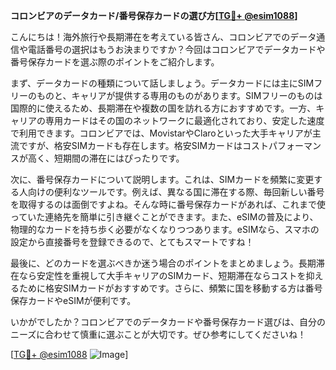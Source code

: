 **コロンビアのデータカード/番号保存カードの選び方[[TG💪+ @esim1088](https://t.me/s/esim1088)]**

こんにちは！海外旅行や長期滞在を考えている皆さん、コロンビアでのデータ通信や電話番号の選択はもうお決まりですか？今回はコロンビアでデータカードや番号保存カードを選ぶ際のポイントをご紹介します。

まず、データカードの種類について話しましょう。データカードには主にSIMフリーのものと、キャリアが提供する専用のものがあります。SIMフリーのものは国際的に使えるため、長期滞在や複数の国を訪れる方におすすめです。一方、キャリアの専用カードはその国のネットワークに最適化されており、安定した速度で利用できます。コロンビアでは、MovistarやClaroといった大手キャリアが主流ですが、格安SIMカードも存在します。格安SIMカードはコストパフォーマンスが高く、短期間の滞在にはぴったりです。

次に、番号保存カードについて説明します。これは、SIMカードを頻繁に変更する人向けの便利なツールです。例えば、異なる国に滞在する際、毎回新しい番号を取得するのは面倒ですよね。そんな時に番号保存カードがあれば、これまで使っていた連絡先を簡単に引き継ぐことができます。また、eSIMの普及により、物理的なカードを持ち歩く必要がなくなりつつあります。eSIMなら、スマホの設定から直接番号を登録できるので、とてもスマートですね！

最後に、どのカードを選ぶべきか迷う場合のポイントをまとめましょう。長期滞在なら安定性を重視して大手キャリアのSIMカード、短期滞在ならコストを抑えるために格安SIMカードがおすすめです。さらに、頻繁に国を移動する方は番号保存カードやeSIMが便利です。

いかがでしたか？コロンビアでのデータカードや番号保存カード選びは、自分のニーズに合わせて慎重に選ぶことが大切です。ぜひ参考にしてくださいね！

[[TG💪+ @esim1088](https://t.me/s/esim1088) ![Image](https://i.postimg.cc/Y0z9fWf4/image.png)]